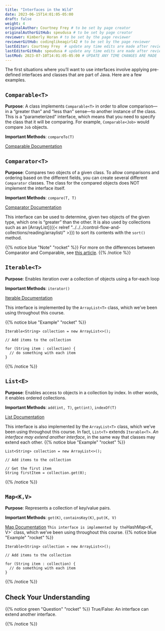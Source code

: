 ```yaml
---
title: "Interfaces in the Wild"
date: 2023-06-15T14:01:05-05:00
draft: false
weight: 4
originalAuthor: Courtney Frey # to be set by page creator
originalAuthorGitHub: speudusa # to be set by page creator
reviewer: Kimberly Horan # to be set by the page reviewer
reviewerGitHub: codinglikeagirl42 # to be set by the page reviewer
lastEditor: Courtney Frey  # update any time edits are made after review
lastEditorGitHub: speudusa # update any time edits are made after review
lastMod: 2023-07-10T14:01:05-05:00 # UPDATE ANY TIME CHANGES ARE MADE
---
```

The first situations where you’ll want to use interfaces involve applying pre-defined interfaces and classes that are part of Java. Here are a few examples.

## `Comparable<T>`
**Purpose**: A class implements `Comparable<T>` in order to allow comparison—in a “greater than” and “less than” sense—to another instance of the class. This is a “parameterized” interface, which means that you need to specify the class that it will be comparing. For example, `Comparable<Job>` would compare `Job` objects.

**Important Methods**: `compareTo(T)`

[Comparable Documentation](https://docs.oracle.com/en/java/javase/17/docs/api/java.base/java/lang/Comparable.html)

## `Comparator<T>`
**Purpose**: Compares two objects of a given class. To allow comparisons and ordering based on the different fields, you can create several different `Comparator` classes. The class for the compared objects does NOT implement the interface itself.

**Important Methods**: `compare(T, T)`

[Comparator Documentation](https://docs.oracle.com/en/java/javase/17/docs/api/java.base/java/util/Comparator.html)

This interface can be used to determine, given two objects of the given type, which one is “greater” than the other. It is also used by collections such as an [ArrayList]({{< relref "../../../control-flow-and-collections/reading/arraylist/" >}}) to sort its contents with the `sort()` method.

{{% notice blue "Note" "rocket" %}} 
 For more on the differences between Comparator and Comparable, see [this article](https://www.javatpoint.com/difference-between-comparable-and-comparator).
{{% /notice %}}

## `Iterable<T>`
**Purpose**: Enables iteration over a collection of objects using a for-each loop

**Important Methods**: `iterator()`

[Iterable Documentation](https://docs.oracle.com/en/java/javase/17/docs/api/java.base/java/lang/Iterable.html)

This interface is implemented by the `ArrayList<T>` class, which we’ve been using throughout this course.

{{% notice blue "Example" "rocket" %}} 
 ```java{linenos=table,hl_lines=[],linenostart=1}
Iterable<String> collection = new ArrayList<>();

// Add items to the collection

for (String item : collection) {
   // do something with each item
}
```
{{% /notice %}}

## `List<E>`
**Purpose**: Enables access to objects in a collection by index. In other words, it enables ordered collections.

**Important Methods**: `add(int, T)`, `get(int)`, `indexOf(T)`

[List Documentation](https://docs.oracle.com/en/java/javase/17/docs/api/java.base/java/util/List.html)

This interface is also implemented by the `ArrayList<T>` class, which we’ve been using throughout this course. In fact, `List<T>` extends `Iterable<T>`. _An interface may extend another interface_, in the same way that classes may extend each other.
{{% notice blue "Example" "rocket" %}} 
 ```java{linenos=table,hl_lines=[],linenostart=1}
List<String> collection = new ArrayList<>();

// Add items to the collection

// Get the first item
String firstItem = collection.get(0);
```
{{% /notice %}}

## `Map<K,V>`
**Purpose**: Represents a collection of key/value pairs.

**Important Methods**: `get(K)`, `containsKey(K)`, `put(K, V)`

[Map Documentation](https://docs.oracle.com/en/java/javase/17/docs/api/java.base/java/util/Map.html)
`
This interface is implemented by the `HashMap<K, V>` class, which we’ve been using throughout this course.
{{% notice blue "Example" "rocket" %}} 
 ```java{linenos=table,hl_lines=[],linenostart=1}
Iterable<String> collection = new ArrayList<>();

// Add items to the collection

for (String item : collection) {
   // do something with each item
}
```
{{% /notice %}}

## Check Your Understanding

{{% notice green  "Question" "rocket" %}} 
 True/False: An interface can extend another interface.
 <!-- ans: true -->
{{% /notice %}}